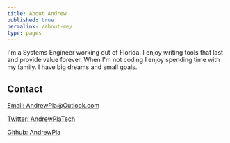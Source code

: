 ```yaml
---
title: About Andrew
published: true
permalink: /about-me/
type: pages
---
```


I'm a Systems Engineer working out of Florida. I enjoy writing tools that last and provide value forever. When I'm not coding I enjoy spending time with my family. I have big dreams and small goals.

## Contact

[Email: AndrewPla@Outlook.com](mailto:andrewpla@outlook.com)

[Twitter: AndrewPlaTech](https://twitter.com/AndrewPlaTech)

[Github: AndrewPla](https://github.com/AndrewPla)